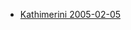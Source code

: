 -   [Kathimerini
    2005-02-05](http://www.kathimerini.gr/4dcgi/_w_articles_economyepix_100008_05/02/2005_132796 "wikilink")

